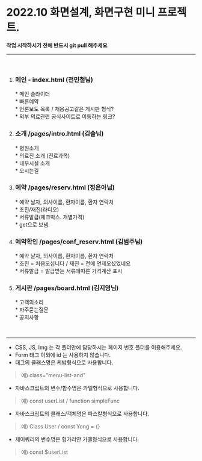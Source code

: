 <h1>2022.10 화면설계, 화면구현 미니 프로젝트.</h1>
<strong>작업 시작하시기 전에 반드시 git pull 해주세요</strong>
  

  
---------------
  <br />
  
1. <h3>메인 - index.html (전민철님)</h3>
    * 메인 슬라이더  <br />
    * 빠른예약  <br />
    * 언론보도 목록 / 채용공고같은 게시판 형식?  <br />
    * 외부 의료관련 공식사이트로 이동하는 링크?  <br />
  
2. <h3>소개 /pages/intro.html (김솔님)</h3>
    * 병원소개  <br />
    * 의료진 소개 (진료과목)  <br />
    * 내부시설 소개  <br />
    * 오시는길  <br />
  
3. <h3>예약 /pages/reserv.html (정은아님)</h3>
    * 예약 날자, 의사이름, 환자이름, 환자 연락처  <br />
    * 초진/재진(라디오)  <br />
    * 서류발급(체크박스. 개별가격)  <br />
    * get으로 보냄.  <br />
  
4. <h3>예약확인 /pages/conf_reserv.html (김범주님)</h3>
    * 예약 날자, 의사이름, 환자이름, 환자 연락처  <br />
    * 초진 = 처음오십니다 / 재진 = 전에 언제오셨었네요  <br />
    * 서류발급 = 발급받는 서류에따른 가격계산 표시  <br />
  
5. <h3>게시판 /pages/board.html (김지영님)</h3> 
    * 고객의소리  <br />
    * 자주묻는질문  <br />
    * 공지사항  <br />
  <br />

---------------
  
* CSS, JS, Img 는 각 폴더안에 담당하시는 페이지 번호 폴더를 이용해주세요.
* Form 태그 이외에 id 는 사용하지 않습니다.
* 태그의 클래스명은 케밥형식으로 사용합니다. 
>   예) class="menu-list-and"
* 자바스크립트의 변수/함수명은 카멜형식으로 사용합니다.
>   예) const userList / function simpleFunc
* 자바스크립트의 클래스/객체명은 파스칼형식으로 사용합니다. 
>   예) Class User / const Yong = {}
* 제이쿼리의 변수명은 헝가리안 카멜형식으로 사용합니다.
>   예) const $userList

